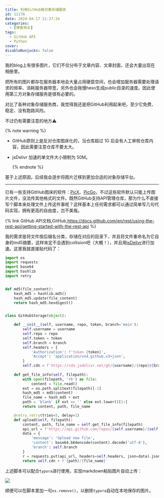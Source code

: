 ```yaml
---
title: 利用GitHub做对象存储服务
id: 11170
date: 2024-04-17 11:27:24
categories:
  - [博客相关]
tags:
  - GitHub API
  - Python
cover: 
disableNunjucks: false
---
```


我的blog上有很多图片，它们不仅分布于文章内容、文章封面，还会大量出现在相册里。

把所有的图片都存在服务器本地会大量占用硬盘空间，也会增加服务器需要处理请求的频率、消耗服务器带宽，另外也会拖慢hexo生成public目录的速度。因此使用第三方对象存储服务是很有必要的。

对比了各种对象存储服务商，我觉得我还是把GitHub利用起来吧，至少它免费、稳定、没有跑路风险。

不过仍有需要注意的地方⚠️

{% note warning %}
- GitHub原则上是反对仓库图床化的，当仓库超过 1G 后会有人工审核仓库内容，因此需要注意仓库不要太大。

- jsDelivr 加速的单文件大小限制为 50M。

  {% endnote %}

基于上述原因，后续我会逐步将图片迁移到更加合适的对象存储平台。

---

已有一些支持GitHub图床的软件：[PicX](https://github.com/XPoet/picx)、[PicGo](https://github.com/PicGo/PicGo-Core)，不过这些软件默认只能上传图片文件，没法传其他格式的文件。既然GitHub支持API管理仓库，那为什么不直接写个脚本来处理文件上传这件事呢？这样基本上任何需求都可以通过简单写几句代码实现，拥有更高的自由度，岂不美哉。

{% link GitHub API文档,GitHub,https://docs.github.com/en/rest/using-the-rest-api/getting-started-with-the-rest-api %}

我的需求是将文件按后缀名分类，存储在对应的目录下，并且将文件重命名为它自身的md5摘要，这样肯定不会遇到collision吧（大概！），并且用[jsDelivr](https://www.jsdelivr.com/)进行加速。这里我就直接贴代码了：

```python
import os
import requests
import base64
import hashlib
import retry


def md5(file_content):
    hash_md5 = hashlib.md5()
    hash_md5.update(file_content)
    return hash_md5.hexdigest()


class GitHubStorage(object):

    def __init__(self, username, repo, token, branch='main'):
        self.username = username
        self.repo = repo
        self.token = token
        self.branch = branch
        self.headers = {
            'Authorization': f'token {token}',
            'Accept': 'application/vnd.github.v3+json',
        }
        self.cdn = f'https://cdn.jsdelivr.net/gh/{username}/{repo}@{branch}/'
        
    def get_file_info(self, filepath):
        with open(filepath, 'rb') as file:
            content = file.read()
        ext = os.path.splitext(filepath)[-1]
        hash_md5 = md5(content)
        file_name = hash_md5 + ext
        path = 'blank' if ext == '' else ext.lower()[1:]
        return content, path, file_name

    @retry.retry(tries=5, delay=1)
    def upload(self, filepath):
        content, path, file_name = self.get_file_info(filepath)
        api_url = f'https://api.github.com/repos/{self.username}/{self.repo}/contents/{path}/{file_name}'
        data = {
            'message': 'Upload new file',
            'content': base64.b64encode(content).decode('utf-8'),
            'branch': self.branch
        }
        r = requests.put(api_url, headers=self.headers, json=data).json()
        return self.cdn + f'{path}/{file_name}'
```

上述脚本可以配合`typora`进行使用，实现markdown粘贴图片自动上传：

![](https://fastly.jsdelivr.net/gh/windshadow233/BlogStorage@files/png/1b4951c40f326935fcb03a870aabb371.png)

顺便可以在脚本里加一句`os.remove()`，以删除`typora`自动在本地保存的图片。
